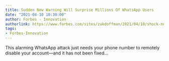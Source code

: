 ```yaml
---
title: Sudden New Warning Will Surprise Millions Of WhatsApp Users
date: "2021-04-10 10:30:00"
author: Forbes - Innovation
authorlink: https://www.forbes.com/sites/zakdoffman/2021/04/10/shock-new-warning-for-millions-of-whatsapp-users-on-apple-iphone-and-google-android-phones/
tags:
- Forbes-Innovation
---
```

This alarming WhatsApp attack just needs your phone number to remotely disable your account—and it has not been fixed...